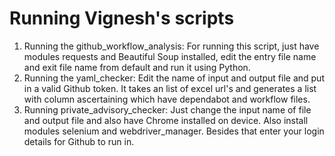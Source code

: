 # Running Vignesh's scripts

1. Running the github_workflow_analysis:
For running this script, just have modules requests and Beautiful Soup installed, edit the entry file name and exit file name from default and run it using Python.
2. Running the yaml_checker:
Edit the name of input and output file and put in a valid Github token. It takes an list of excel url's and generates a list with column ascertaining which have dependabot and workflow files.
3. Running private_advisory_checker:
Just change the input name of file and output file and also have Chrome installed on device. Also install modules selenium and webdriver_manager. Besides that enter your login details for Github to run in. 
